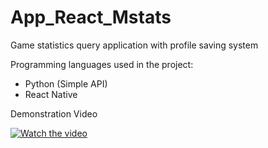 # App_React_Mstats

Game statistics query application with profile saving system



Programming languages used in the project:

  - Python (Simple API)
  - React Native 
  

 
Demonstration Video

[![Watch the video](https://i.ibb.co/dt6VTsr/IMG-2162.png)](https://youtu.be/T-D1KVIuvjA)
